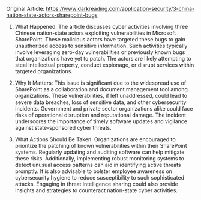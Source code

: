 Original Article: https://www.darkreading.com/application-security/3-china-nation-state-actors-sharepoint-bugs

1) What Happened:
The article discusses cyber activities involving three Chinese nation-state actors exploiting vulnerabilities in Microsoft SharePoint. These malicious actors have targeted these bugs to gain unauthorized access to sensitive information. Such activities typically involve leveraging zero-day vulnerabilities or previously known bugs that organizations have yet to patch. The actors are likely attempting to steal intellectual property, conduct espionage, or disrupt services within targeted organizations.

2) Why It Matters:
This issue is significant due to the widespread use of SharePoint as a collaboration and document management tool among organizations. These vulnerabilities, if left unaddressed, could lead to severe data breaches, loss of sensitive data, and other cybersecurity incidents. Government and private sector organizations alike could face risks of operational disruption and reputational damage. The incident underscores the importance of timely software updates and vigilance against state-sponsored cyber threats.

3) What Actions Should Be Taken:
Organizations are encouraged to prioritize the patching of known vulnerabilities within their SharePoint systems. Regularly updating and auditing software can help mitigate these risks. Additionally, implementing robust monitoring systems to detect unusual access patterns can aid in identifying active threats promptly. It is also advisable to bolster employee awareness on cybersecurity hygiene to reduce susceptibility to such sophisticated attacks. Engaging in threat intelligence sharing could also provide insights and strategies to counteract nation-state cyber activities.